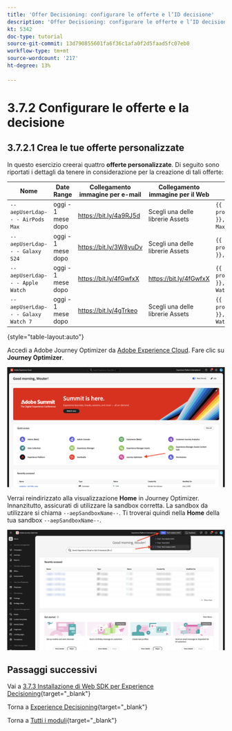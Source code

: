 ```yaml
---
title: 'Offer Decisioning: configurare le offerte e l’ID decisione'
description: 'Offer Decisioning: configurare le offerte e l’ID decisione'
kt: 5342
doc-type: tutorial
source-git-commit: 13d790855601fa6f36c1afa0f2d5faad5fc07eb0
workflow-type: tm+mt
source-wordcount: '217'
ht-degree: 13%

---
```


# 3.7.2 Configurare le offerte e la decisione

## 3.7.2.1 Crea le tue offerte personalizzate

In questo esercizio creerai quattro **offerte personalizzate**. Di seguito sono riportati i dettagli da tenere in considerazione per la creazione di tali offerte:

| Nome | Date Range | Collegamento immagine per e-mail | Collegamento immagine per il Web | Testo | Priorità | Idoneità | Lingua | Frequenza limite | Nome immagine |
|-----|------------|----------------------|--------------------|------|:--------:|--------------|:-------:|:-------:|:-------:|
| `--aepUserLdap-- - AirPods Max` | oggi - 1 mese dopo | https://bit.ly/4a9RJ5d | Scegli una delle librerie Assets | `{{ profile.person.name.firstName }}, 10% discount on AirPods Max` | 25 | all - Clienti femminili | Inglese (Stati Uniti) | 3 | Apple AirPods Max- Femmina.jpg |
| `--aepUserLdap-- - Galaxy S24` | oggi - 1 mese dopo | https://bit.ly/3W8yuDv | Scegli una delle librerie Assets | `{{ profile.person.name.firstName }}, 5% discount on Galaxy S24` | 15 | all - Clienti femminili | Inglese (Stati Uniti) | 3 | Galaxy S24 - Femmina.jpg |
| `--aepUserLdap-- - Apple Watch` | oggi - 1 mese dopo | https://bit.ly/4fGwfxX | https://bit.ly/4fGwfxX | `{{ profile.person.name.firstName }}, 10% discount on Apple Watch` | 25 | all - Clienti maschi | Inglese (Stati Uniti) | 3 | Apple Watch - Maschio.jpg |
| `--aepUserLdap-- - Galaxy Watch 7` | oggi - 1 mese dopo | https://bit.ly/4gTrkeo | Scegli una delle librerie Assets | `{{ profile.person.name.firstName }}, 5% discount on Galaxy Watch 7` | 15 | all - Clienti maschi | Inglese (Stati Uniti) | 3 | Galaxy Watch7 - Maschio.jpg |

{style="table-layout:auto"}

Accedi a Adobe Journey Optimizer da [Adobe Experience Cloud](https://experience.adobe.com). Fare clic su **Journey Optimizer**.

![ACOP](./../../../../modules/delivery-activation/ajo-b2c/ajob2c-1/images/acophome.png)

Verrai reindirizzato alla visualizzazione **Home** in Journey Optimizer. Innanzitutto, assicurati di utilizzare la sandbox corretta. La sandbox da utilizzare si chiama `--aepSandboxName--`. Ti troverai quindi nella **Home** della tua sandbox `--aepSandboxName--`.

![ACOP](./../../../../modules/delivery-activation/ajo-b2c/ajob2c-1/images/acoptriglp.png)

## Passaggi successivi

Vai a [3.7.3 Installazione di Web SDK per Experience Decisioning](./ex3.md){target="_blank"}

Torna a [Experience Decisioning](ajo-decisioning.md){target="_blank"}

Torna a [Tutti i moduli](./../../../../overview.md){target="_blank"}
